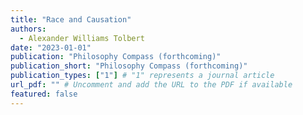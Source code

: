 ```yaml
---
title: "Race and Causation"
authors:
  - Alexander Williams Tolbert
date: "2023-01-01"
publication: "Philosophy Compass (forthcoming)"
publication_short: "Philosophy Compass (forthcoming)"
publication_types: ["1"] # "1" represents a journal article
url_pdf: "" # Uncomment and add the URL to the PDF if available
featured: false
---
```

